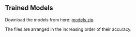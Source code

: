 ## Trained Models
Download the models from here:
[models.zip](https://github.com/therealsheero/Brain-Tumor-Detection-Experiments/releases/tag/v1.0.0)

The files are arranged in the increasing order of their accuracy.
